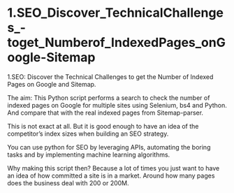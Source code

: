 # 1.SEO_Discover_TechnicalChallenges_-toget_Numberof_IndexedPages_onGoogle-Sitemap
1.SEO: Discover the Technical Challenges to get the Number of Indexed Pages on Google and Sitemap.

The aim:
This Python script performs a search to check the number of indexed pages on Google for multiple sites using Selenium, bs4 and Python. And compare that with the real indexed pages from Sitemap-parser.

This is not exact at all. But it is good enough to have an idea of the competitor’s index sizes when building an SEO strategy.

You can use python for SEO by leveraging APIs, automating the boring tasks and by implementing machine learning algorithms.

Why making this script then? Because a lot of times you just want to have an idea of how committed a site is in a market. Around how many pages does the business deal with 200 or 200M.
